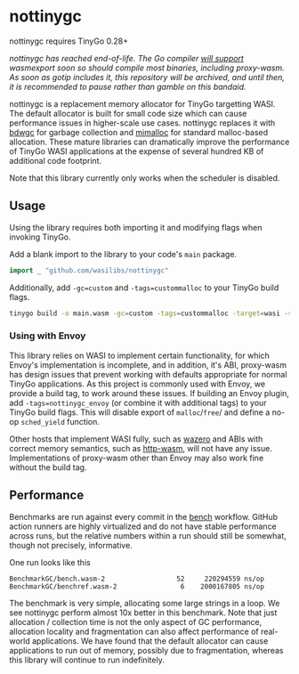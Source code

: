 # nottinygc

nottinygc requires TinyGo 0.28+

_nottinygc has reached end-of-life. The Go compiler [will support][6] wasmexport soon so should compile most binaries, including proxy-wasm. As soon as gotip includes it, this repository will be archived, and until then, it is recommended to pause rather than gamble on this bandaid._

nottinygc is a replacement memory allocator for TinyGo targetting WASI. The default allocator
is built for small code size which can cause performance issues in higher-scale use cases.
nottinygc replaces it with [bdwgc][1] for garbage collection and [mimalloc][2] for standard
malloc-based allocation. These mature libraries can dramatically improve the performance of
TinyGo WASI applications at the expense of several hundred KB of additional code footprint.

Note that this library currently only works when the scheduler is disabled.

## Usage

Using the library requires both importing it and modifying flags when invoking TinyGo.

Add a blank import to the library to your code's `main` package.

```go
import _ "github.com/wasilibs/nottinygc"
```

Additionally, add `-gc=custom` and `-tags=custommalloc` to your TinyGo build flags.

```bash
tinygo build -o main.wasm -gc=custom -tags=custommalloc -target=wasi -scheduler=none main.go
```

### Using with Envoy

This library relies on WASI to implement certain functionality, for which Envoy's implementation
is incomplete, and in addition, it's ABI, proxy-wasm has design issues that prevent working with
defaults appropriate for normal TinyGo applications. As this project is commonly used with Envoy,
we provide a build tag, to work around these issues. If building an Envoy plugin, add
`-tags=nottinygc_envoy` (or combine it with additional tags) to your TinyGo build flags. This
will disable export of `malloc`/`free`/ and define a no-op `sched_yield` function.

Other hosts that implement WASI fully, such as [wazero][3] and ABIs with correct memory semantics,
such as [http-wasm][5], will not have any issue. Implementations of proxy-wasm other than Envoy
may also work fine without the build tag.

## Performance

Benchmarks are run against every commit in the [bench][4] workflow. GitHub action runners are highly
virtualized and do not have stable performance across runs, but the relative numbers within a run
should still be somewhat, though not precisely, informative.

One run looks like this

```
BenchmarkGC/bench.wasm-2         	      52	 220294559 ns/op
BenchmarkGC/benchref.wasm-2      	       6	2000167805 ns/op
```

The benchmark is very simple, allocating some large strings in a loop. We see nottinygc perform almost
10x better in this benchmark. Note that just allocation / collection time is not the only aspect of
GC performance, allocation locality and fragmentation can also affect performance of real-world
applications. We have found that the default allocator can cause applications to run out of memory,
possibly due to fragmentation, whereas this library will continue to run indefinitely.

[1]: https://github.com/ivmai/bdwgc
[2]: https://github.com/microsoft/mimalloc
[3]: https://github.com/tetratelabs/wazero
[4]: https://github.com/wasilibs/nottinygc/actions/workflows/bench.yaml
[5]: https://http-wasm.io/
[6]: https://github.com/golang/go/issues/65199
